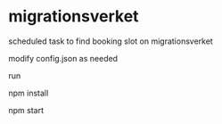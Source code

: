 # migrationsverket
scheduled task to find booking slot on migrationsverket

modify config.json as needed

run 

npm install

npm start
